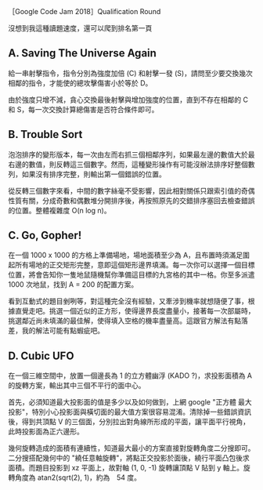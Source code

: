 ［Google Code Jam 2018］Qualification Round 

沒想到我這種讀題速度，還可以爬到排名第一頁

## A. Saving The Universe Again ##

給一串射擊指令，指令分別為強度加倍 (C) 和射擊一發 (S)，請問至少要交換幾次相鄰的指令，才能使的總攻擊傷害小於等於 D。

由於強度只增不減，貪心交換最後射擊與增加強度的位置，直到不存在相鄰的 C 和 S，每一次交換計算總傷害是否符合條件即可。

## B. Trouble Sort ##

泡泡排序的變形版本，每一次由左而右抓三個相鄰序列，如果最左邊的數值大於最右邊的數值，則反轉這三個數字。然而，這種變形操作有可能沒辦法排序好整個數列，如果沒有排序完整，則輸出第一個錯誤的位置。

從反轉三個數字來看，中間的數字絲毫不受影響，因此相對關係只跟索引值的奇偶性質有關，分成奇數和偶數堆分開排序後，再按照原先的交錯排序塞回去檢查錯誤的位置。整體複雜度 O(n log n)。

## C. Go, Gopher! ##

在一個 1000 x 1000 的方格上準備場地，場地面積至少為 A，且布置時須滿足圍起所有場地的正交矩形完整，意即這個矩形邊界填滿。每一次你可以選擇一個目標位置，將會告知你一隻地鼠隨機幫你準備這目標的九宮格的其中一格。你至多派遣 1000 次地鼠，找到 A = 200 的配置方案。

看到互動式的題目剉咧等，對這種完全沒有經驗，又牽涉到機率就想隨便了事，根據直覺走吧。挑選一個近似的正方形，使得邊界長度盡量小，接著每一次部屬時，挑選鄰近尚未填滿的最佳解，使得填入空格的機率盡量高。這跟官方解法有點落差，我的解法可能有點蝦疵吧。

## D. Cubic UFO ##

在一個三維空間中，放置一個邊長為 1 的立方體幽浮 (KADO ?)，求投影面積為 A 的旋轉方案，輸出其中三個不平行的面中心。

首先，必須知道最大投影面的值是多少以及如何做到，上網 google "正方體 最大投影"，特別小心投影面與橫切面的最大值方案很容易混淆。清除掉一些錯誤資訊後，得到共頂點 V 的三個面，分別拉出對角線所形成的平面，讓平面平行視角，此時投影面為正六邊形。

幾何旋轉造成的面積有連續性，知道最大最小的方案直接對旋轉角度二分搜即可。二分搜搭配幾何中的 "繞任意軸旋轉"，將點正交投影於面後，繞行平面凸包後求面積。而題目投影到 xz 平面上，故對軸 (1, 0, -1) 旋轉讓頂點 V 貼到 y 軸上。旋轉角度為 atan2(sqrt(2), 1)，約為　54 度。

